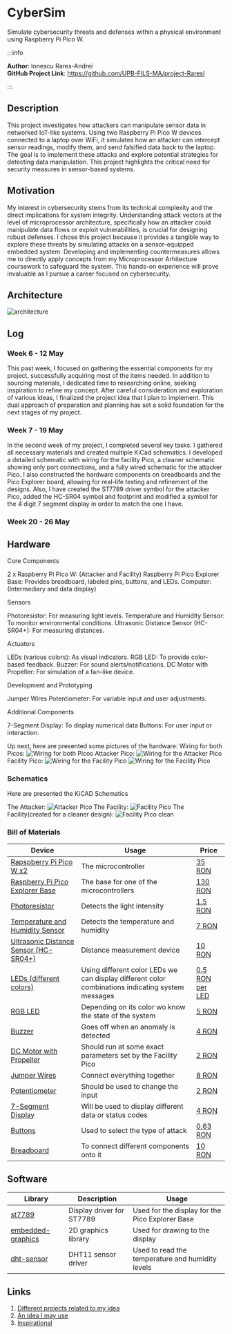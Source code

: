 # CyberSim
Simulate cybersecurity threats and defenses within a physical environment using Raspberry Pi Pico W.

:::info 

**Author**: Ionescu Rares-Andrei \
**GitHub Project Link**: https://github.com/UPB-FILS-MA/project-RaresI

:::

## Description

This project investigates how attackers can manipulate sensor data in networked IoT-like systems.  Using two Raspberry Pi Pico W devices connected to a laptop over WiFi, it simulates how an attacker can intercept sensor readings, modify them, and send falsified data back to the laptop. The goal is to implement these attacks and explore potential strategies for detecting data manipulation. This project highlights the critical need for security measures in sensor-based systems.

## Motivation

My interest in cybersecurity stems from its technical complexity and the direct implications for system integrity.  Understanding attack vectors at the level of microprocessor architecture, specifically how an attacker could manipulate data flows or exploit vulnerabilities, is crucial for designing robust defenses.  I chose this project because it provides a tangible way to explore these threats by simulating attacks on a sensor-equipped embedded system. Developing and implementing countermeasures allows me to directly apply concepts from my Microprocessor Arhitecture coursework to safeguard the system. This hands-on experience will prove invaluable as I pursue a career focused on cybersecurity.

## Architecture 

![architecture](architecture.png)

## Log

<!-- write every week your progress here -->

### Week 6 - 12 May
This past week, I focused on gathering the essential components for my project, successfully acquiring most of the items needed. In addition to sourcing materials, I dedicated time to researching online, seeking inspiration to refine my concept. After careful consideration and exploration of various ideas, I finalized the project idea that I plan to implement. This dual approach of preparation and planning has set a solid foundation for the next stages of my project.

### Week 7 - 19 May
In the second week of my project, I completed several key tasks. I gathered all necessary materials and created multiple KiCad schematics. I developed a detailed schematic with wiring for the facility Pico, a cleaner schematic showing only port connections, and a fully wired schematic for the attacker Pico. I also constructed the hardware components on breadboards and the Pico Explorer board, allowing for real-life testing and refinement of the designs. Also, I have created the ST7789 driver symbol for the attacker Pico, added the HC-SR04 symbol and footprint and modified a symbol for the 4 digit 7 segment display in order to match the one I have.

### Week 20 - 26 May

## Hardware

Core Components

2 x Raspberry Pi Pico W: (Attacker and Facility)
Raspberry Pi Pico Explorer Base: Provides breadboard, labeled pins, buttons, and LEDs.
Computer: (Intermediary and data display)

Sensors

Photoresistor: For measuring light levels.
Temperature and Humidity Sensor: To monitor environmental conditions.
Ultrasonic Distance Sensor (HC-SR04+): For measuring distances.

Actuators

LEDs (various colors): As visual indicators.
RGB LED: To provide color-based feedback.
Buzzer: For sound alerts/notifications.
DC Motor with Propeller: For simulation of a fan-like device.

Development and Prototyping

Jumper Wires
Potentiometer: For variable input and user adjustments.

Additional Components

7-Segment Display: To display numerical data
Buttons: For user input or interaction.

Up next, here are presented some pictures of the hardware:
Wiring for both Picos:
![Wiring for both Picos](Photos/Both_PICOs.jpg)
Attacker Pico:
![Wiring for the Attacker Pico](Photos/Attack_PICO.jpg)
Facility Pico:
![Wiring for the Facility Pico](Photos/Facility_PICO_1.jpg)
![Wiring for the Facility Pico](Phots/Facility_PICO_2.jpg)

### Schematics

Here are presented the KiCAD Schematics

The Attacker:
![Attacker Pico](KiCad_Attacker_PICO.jpg)
The Facility:
![Facility Pico](KiCad_Facilty_PICO.jpg)
The Facility(created for a cleaner design):
![Facility Pico clean](KiCad_Facility_PICO_Clean.jpg)

### Bill of Materials

<!-- Fill out this table with all the hardware components that you might need.

The format is 
```
| [Device](link://to/device) | This is used ... | [price](link://to/store) |

```

-->

| Device | Usage | Price |
|--------|--------|-------|
| [Rapspberry Pi Pico W x2](https://www.raspberrypi.com/documentation/microcontrollers/raspberry-pi-pico.html) | The microcontroller | [35 RON](https://www.optimusdigital.ro/en/raspberry-pi-boards/12394-raspberry-pi-pico-w.html) |
| [Raspberry Pi Pico Explorer Base](https://shop.pimoroni.com/products/pico-explorer-base?variant=32369514315859) | The base for one of the microcontrollers | [130 RON](https://ro.mouser.com/ProductDetail/397-PIM550) |
| [Photoresistor](https://components101.com/resistors/ldr-datasheet) | Detects the light intensity | [1.5 RON](https://www.optimusdigital.ro/en/others/1863-fotorezistor-tip-5528.html) |
| [Temperature and Humidity Sensor](https://www.mouser.com/datasheet/2/758/DHT11-Technical-Data-Sheet-Translated-Version-1143054.pdf) | Detects the temperature and humidity | [7 RON](https://www.optimusdigital.ro/en/temperature-sensors/99-dht11-temperature-sensor-module.html) |
| [Ultrasonic Distance Sensor (HC-SR04+)](https://www.alldatasheet.com/view.jsp?Searchword=Hcsr04&gad_source=1&gclid=Cj0KCQjwudexBhDKARIsAI-GWYUtzlbllo0qK59ZEciRPX4ooaixkCioHd7qW3eahiRhZLflTwBjznMaAm-zEALw_wcB) | Distance measurement device | [10 RON](https://ardushop.ro/ro/electronica/47-modul-senzor-ultrasonic-detector-distanta.html?gad_source=1&gclid=Cj0KCQjwudexBhDKARIsAI-GWYX_pjVdyoY5swF4wHxKcwHzeHc6-E-VAYLQRBWSBOs0_IPNZJOpLMQaAm1ZEALw_wcB) |
| [LEDs (different colors)](https://www.farnell.com/datasheets/1498852.pdf) | Using different color LEDs we can display different color combinations indicating system messages | [0.5 RON per LED](https://ardushop.ro/ro/electronica/299-led-5mm.html?search_query=LED&results=242) |
| [RGB LED](https://www.farnell.com/datasheets/3497864.pdf) | Depending on its color wo know the state of the system | [5 RON](https://ardushop.ro/ro/electronica/271-led-tricolor-cu-catod-comun.html?search_query=RGB+LED&results=249) |
| [Buzzer](https://components101.com/misc/buzzer-pinout-working-datasheet) | Goes off when an anomaly is detected | [4 RON](https://ardushop.ro/ro/electronica/194-buzzer.html?search_query=buzzer&results=16) |
| [DC Motor with Propeller](https://ardushop.ro/ro/motoare-si-drivere/437-motoras-curent-continuu.html) | Should run at some exact parameters set by the Facility Pico | [2 RON](https://ardushop.ro/ro/motoare-si-drivere/437-motoras-curent-continuu.html) |
| [Jumper Wires](https://media.digikey.com/pdf/Data%20Sheets/Digi-Key%20PDFs/Jumper_Wire_Kits.pdf) | Connect everything together | [8 RON](https://www.optimusdigital.ro/en/wires-with-connectors/12-breadboard-jumper-wire-set.html) |
| [Potentiometer](https://www.handsontec.com/dataspecs/passive/WH148%20Pot-meter.pdf) | Should be used to change the input | [2 RON](https://www.optimusdigital.ro/en/potentiometers/901-10k-wh148-variable-resistor.html) |
| [7-Segment Display](https://www.sparkfun.com/datasheets/Components/LED/7-Segment/YSD-439AR6B-35.pdf) | Will be used to display different data or status codes | [4 RON](lhttps://ardushop.ro/ro/electronica/191-display-led-4x7-segmente.html?search_query=Display+led+7+segmente&results=312) |
| [Buttons](https://components101.com/switches/push-button) | Used to select the type of attack | [0.63 RON](https://ardushop.ro/ro/home/97-buton-mic-push-button-trough-hole.html?search_query=push+button&results=30) |
| [Breadboard](https://components101.com/sites/default/files/component_datasheet/Breadboard%20Datasheet.pdfn) | To connect different components onto it | [10 RON](https://ardushop.ro/ro/electronica/33-breadboard-830.html?search_query=breadboard&results=31) |


## Software

| Library | Description | Usage |
|---------|-------------|-------|
| [st7789](https://github.com/almindor/st7789) | Display driver for ST7789 | Used for the display for the Pico Explorer Base |
| [embedded-graphics](https://github.com/embedded-graphics/embedded-graphics) | 2D graphics library | Used for drawing to the display |
| [dht-sensor](https://docs.rs/dht-sensor/latest/dht_sensor/) | DHT11 sensor driver | Used to read the temperature and humidity levels |

## Links

<!-- Add a few links that inspired you and that you think you will use for your project -->

1. [Different projects related to my idea](https://github.com/raspberrypi/pico-examples)
2. [An idea I may use](https://www.youtube.com/watch?v=e_f9p-_JWZw&ab_channel=NetworkChuck)
3. [Inspirational](https://www.raspberrypi.com/news/hacking-ikea/)
